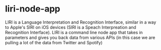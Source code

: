 # liri-node-app

 LIRI is a Language Interpretation and Recognition Interface, similar in a way to Apple's SIRI on iOS devices (SIRI is a Speach Interpreation and Recognition Interface). LIRI is a command line node app that takes in parameters and gives you back data from various APIs (in this case we are pulling a lot of the data from Twitter and Spotify)